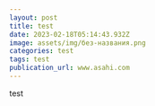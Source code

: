 ```yaml
---
layout: post
title: test
date: 2023-02-18T05:14:43.932Z
image: assets/img/без-названия.png
categories: test
tags: test
publication_url: www.asahi.com
---
```

test
